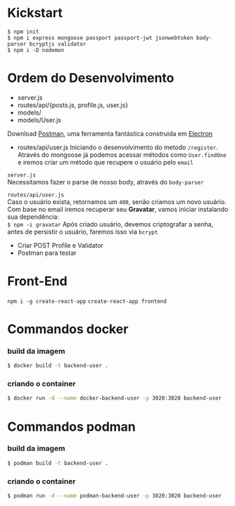 # Kickstart

```
$ npm init
$ npm i express mongoose passport passport-jwt jsonwebtoken body-parser bcryptjs validator
$ npm i -D nodemon
```

# Ordem do Desenvolvimento

- server.js
- routes/api/{posts.js, profile.js, user.js}
- models/
- models/User.js

Download [Postman](https://www.getpostman.com/), uma ferramenta fantástica construida em [Electron](https://electronjs.org/)

- routes/api/user.js
  Iniciando o desenvolvimento do metodo `/register`. Através do mongoose já podemos acessar métodos como `User.findOne` e iremos criar um método que recupere o usuário pelo `email`

`server.js`  
Necessitamos fazer o parse de nosso body, através do `body-parser`

`routes/api/user.js`  
Caso o usuário exista, retornamos um `400`, senão criamos um novo usuário.  
Com base no email iremos recuperar seu **Gravatar**, vamos iniciar instalando sua dependência:  
`$ npm -i gravatar`
Após criado usuário, devemos criptografar a senha, antes de persistir o usuário, faremos isso via `bcrypt`

- Criar POST Profile e Validator
- Postman para testar

# Front-End

`npm i -g create-react-app`
`create-react-app frontend`

# Commandos docker

### build da imagem

```sh
$ docker build -t backend-user .
```

### criando o container

```sh
$ docker run -d --name docker-backend-user -p 3020:3020 backend-user
```

# Commandos podman

### build da imagem

```sh
$ podman build -t backend-user .
```

### criando o container

```sh
$ podman run -d --name podman-backend-user -p 3020:3020 backend-user
```
